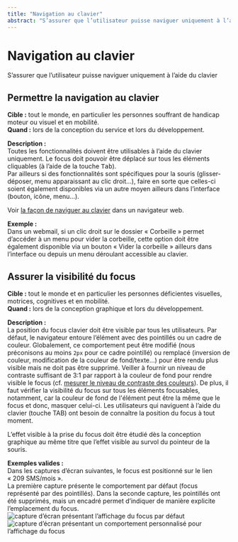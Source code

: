 ```yaml
---
title: "Navigation au clavier"
abstract: "S’assurer que l’utilisateur puisse naviguer uniquement à l’aide du clavier"
---
```


# Navigation au clavier

<p class="lead">S’assurer que l’utilisateur puisse naviguer uniquement à l’aide du clavier</p>



## Permettre la navigation au clavier

**Cible&nbsp;:** tout le monde, en particulier les personnes souffrant de handicap moteur ou visuel et en mobilité.  
**Quand&nbsp;:** lors de la conception du service et lors du développement.

**Description&nbsp;:**  
Toutes les fonctionnalités doivent être utilisables à l’aide du clavier uniquement. Le focus doit pouvoir être déplacé sur tous les éléments cliquables (à l’aide de la touche <kbd>Tab</kbd>).  
Par ailleurs si des fonctionnalités sont spécifiques pour la souris (glisser-déposer, menu apparaissant au clic droit…), faire en sorte que celles-ci soient également disponibles via un autre moyen ailleurs dans l’interface (bouton, icône, menu…). 

Voir [la façon de naviguer au clavier](/fr/web/outils/methodes-et-outils-de-test/navigation-clavier/) dans un navigateur web.

**Exemple&nbsp;:**  
Dans un webmail, si un clic droit sur le dossier «&nbsp;Corbeille&nbsp;» permet d’accéder à un menu pour vider la corbeille, cette option doit être également disponible via un bouton «&nbsp;Vider la corbeille&nbsp;» ailleurs dans l’interface ou depuis un menu déroulant accessible au clavier.



## Assurer la visibilité du focus

**Cible&nbsp;:** tout le monde et en particulier les personnes déficientes visuelles, motrices, cognitives et en mobilité.  
**Quand&nbsp;:** lors de la conception graphique et lors du développement.

**Description&nbsp;:**  
La position du focus clavier doit être visible par tous les utilisateurs. Par défaut, le navigateur entoure l’élément avec des pointillés ou un cadre de couleur. Globalement, ce comportement peut être modifié (nous préconisons au moins `2px` pour ce cadre pointillé) ou remplacé (inversion de couleur, modification de la couleur de fond/texte...) pour être rendu plus visible mais ne doit pas être supprimé. 
Veiller à fournir un niveau de contraste suffisant de 3:1 par rapport à la couleur de fond pour rendre visible le focus (cf. [mesurer le niveau de contraste des couleurs](../../outils/methodes-et-outils-de-test/mesurer-contraste-couleurs/)).
De plus, il faut vérifier la visibilité du focus sur tous les éléments focusables, notamment, car la couleur de fond de l'élément peut être la même que le focus et donc, masquer celui-ci. 
Les utilisateurs qui naviguent à l’aide du clavier (touche TAB) ont besoin de connaître la position du focus à tout moment.

L’effet visible à la prise du focus doit être étudié dès la conception graphique au même titre que l’effet visible au survol du pointeur de la souris.
    
**Exemples valides&nbsp;:**  
Dans les captures d’écran suivantes, le focus est positionné sur le lien «&nbsp;209 SMS/mois&nbsp;».  
La première capture présente le comportement par défaut (focus représenté par des pointillés).
Dans la seconde capture, les pointillés ont été supprimés, mais un encadré permet d’indiquer de manière explicite l’emplacement du focus.  
![capture d’écran présentant l’affichage du focus par défaut](../../images/focus.png)
![capture d’écran présentant un comportement personnalisé pour l’affichage du focus](../../images/focus2.png)
